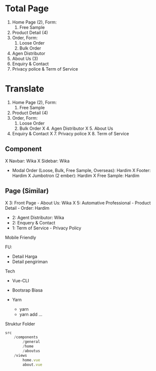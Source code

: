 # Total Page
1. Home Page (2), Form:
   1. Free Sample
2. Product Detail (4)
3. Order, Form:
   1. Loose Order
   2. Bulk Order
4. Agen Distributor
5. About Us (3)
6. Enquiry & Contact
7. Privacy police & Term of Service

# Translate
1. Home Page (2), Form:
   1. Free Sample
2. Product Detail (4)
3. Order, Form:
   1. Loose Order
   2. Bulk Order
X 4. Agen Distributor
X 5. About Us
6. Enquiry & Contact
X 7. Privacy police
X 8. Term of Service

## Component

X Navbar: Wika
X Sidebar: Wika
- Modal Order (Loose, Bulk, Free Sample, Overseas): Hardim
X Footer: Hardim
X Jumbotron (2 ember): Hardim
X Free Sample: Hardim



## Page (Similar)

X 3: Front Page - About Us: Wika 
X 5: Automative Professional - Product Detail - Order: Hardim
- 2: Agent Distributor: Wika
- 2: Enquery & Contact
- 1: Term of Service - Privacy Policy


Mobile Friendly


FU:

- Detail Harga
- Detail pengiriman

Tech

- Vue-CLI

- Bootsrap Biasa
- Yarn
  - yarn
  - yarn add ...



Struktur Folder

```javascript
src
	/components
		/general
		/home
		/aboutus
	/views
		home.vue
		about.vue
```